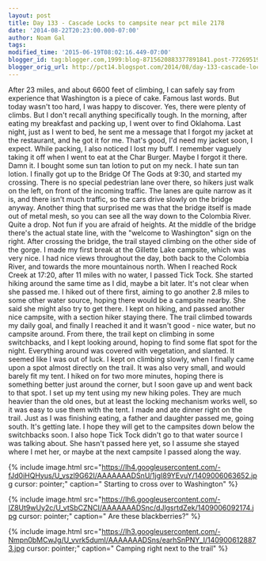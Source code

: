 ```yaml
---
layout: post
title: Day 133 - Cascade Locks to campsite near pct mile 2178
date: '2014-08-22T20:23:00.000-07:00'
author: Noam Gal
tags:
modified_time: '2015-06-19T08:02:16.449-07:00'
blogger_id: tag:blogger.com,1999:blog-8715620883377891841.post-7726951929047263901
blogger_orig_url: http://pct14.blogspot.com/2014/08/day-133-cascade-locks-to-campsite-near.html
---
```


 After 23 miles, and about 6600 feet of climbing, I can safely say from experience that Washington is a piece of
 cake. Famous last words.
 But today wasn't too hard, I was happy to discover. Yes, there were plenty of climbs.
 But I don't recall anything specifically tough.
 In the morning, after eating my breakfast and packing up, I
 went over to find Oklahoma. Last night, just as I went to bed, he sent me a message that I forgot my jacket at the
 restaurant, and he got it for me. That's good, I'd need my jacket soon, I expect.
 While packing, I also noticed
 I lost my buff. I remember vaguely taking it off when I went to eat at the Char Burger. Maybe I forgot it there.
 Damn it. I bought some sun tan lotion to put on my neck. I hate sun tan lotion.
 I finally got up to the Bridge
 Of The Gods at 9:30, and started my crossing. There is no special pedestrian lane over there, so hikers just walk on
 the left, on front of the incoming traffic. The lanes are quite narrow as it is, and there isn't much traffic, so
 the cars drive slowly on the bridge anyway.
 Another thing that surprised me was that the bridge itself is made
 out of metal mesh, so you can see all the way down to the Colombia River. Quite a drop. Not fun if you are afraid of
 heights.
 At the middle of the bridge there's the actual state line, with the "welcome to Washington" sign on
 the right.
 After crossing the bridge, the trail stayed climbing on the other side of the gorge. I made my first
 break at the Gillette Lake campsite, which was very nice. I had nice views throughout the day, both back to the
 Colombia River, and towards the more mountainous north.
 When I reached Rock Creek at 17:20, after 11 miles with
 no water, I passed Tick Tock. She started hiking around the same time as I did, maybe a bit later. It's not clear
 when she passed me. I hiked out of there first, aiming to go another 2.8 miles to some other water source, hoping
 there would be a campsite nearby. She said she might also try to get there.
 I kept on hiking, and passed
 another nice campsite, with a section hiker staying there. The trail climbed towards my daily goal, and finally I
 reached it and it wasn't good - nice water, but no campsite around.
 From there, the trail kept on climbing in
 some switchbacks, and I kept looking around, hoping to find some flat spot for the night. Everything around was
 covered with vegetation, and slanted. It seemed like I was out of luck.
 I kept on climbing slowly, when I
 finally came upon a spot almost directly on the trail. It was also very small, and would barely fit my tent. I hiked
 on for two more minutes, hoping there is something better just around the corner, but I soon gave up and went back
 to that spot.
 I set up my tent using my new hiking poles. They are much heavier than the old ones, but at least
 the locking mechanism works well, so it was easy to use them with the tent.
 I made and ate dinner right on the
 trail. Just as I was finishing eating, a father and daughter passed me, going south. It's getting late. I hope they
 will get to the campsites down below the switchbacks soon.
 I also hope Tick Tock didn't go to that water source
 I was talking about. She hasn't passed here yet, so I assume she stayed where I met her, or maybe at the next
 campsite I passed along the way.


{% include image.html src="https://lh4.googleusercontent.com/-fJd0iHQHyus/U_vszl9G62I/AAAAAAADSnU/1jgI89YEvuY/1409006063652.jpg cursor: pointer;" caption=" Starting to cross over to Washington" %}


{% include image.html src="https://lh6.googleusercontent.com/-lZ8Ut9wUy2c/U_vtSbCZNCI/AAAAAAADSnc/dJlgsrtdZek/1409006092174.jpg cursor: pointer;" caption=" Are these blackberries?" %}


{% include image.html src="https://lh3.googleusercontent.com/-Nmpn0bMCwJg/U_vvrk5dumI/AAAAAAADSns/earhSnPNY_I/1409006128873.jpg cursor: pointer;" caption=" Camping right next to the trail" %}


